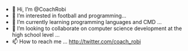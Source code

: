 - 👋 Hi, I’m @CoachRobi
- 👀 I’m interested in football and programming...
- 🌱 I’m currently learning programming languages and CMD ...
- 💞️ I’m looking to collaborate on computer science development at the high school level ... 
- 📫 How to reach me ... http://twitter.com/coach_robi

<!---
CoachRobi/CoachRobi is a ✨ special ✨ repository because its `README.md` (this file) appears on your GitHub profile.
You can click the Preview link to take a look at your changes.
--->
